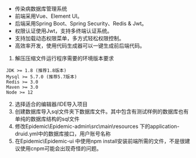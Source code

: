 * 传染病数据库管理系统
* 前端采用Vue、Element UI。
* 后端采用Spring Boot、Spring Security、Redis & Jwt。
* 权限认证使用Jwt，支持多终端认证系统。
* 支持加载动态权限菜单，多方式轻松权限控制。
* 高效率开发，使用代码生成器可以一键生成前后端代码。

1. 解压压缩文件运行程序需要的环境版本要求
```
JDK >= 1.8 (推荐1.8版本)
Mysql >= 5.7.0 (推荐5.7版本)
Redis >= 3.0
Maven >= 3.0
Node >= 12
```
2. 选择适合的编辑器/IDE导入项目
3. 创建数据库导入sql文件夹下数据库文件。其中包含有测试样例的数据库也有单纯的数据库结构的sql文件
4. 修改Epidemic\Epidemic-admin\src\main\resources 下的application-druid.yml中的数据库接口，用户账号名称
5. 在Epidemic\Epidemic-ui 中使用npm install安装前端所需的文件，不是很建议使用cnpm可能会出现奇怪的问题。